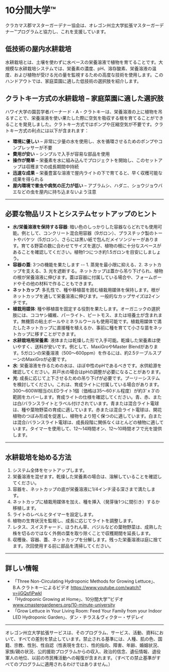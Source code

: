 # 10分間大学™  
クラカマス郡マスターガーデナー協会は、オレゴン州立大学拡張マスターガーデナー™プログラムと協力し、これを支援しています。  

## 低技術の屋内水耕栽培  
水耕栽培とは、土壌を使わずに水ベースの栄養溶液で植物を育てることです。大規模な水耕栽培システムでは、栄養素の濃度、pH、溶存酸素、栄養溶液の温度、および植物が受ける光の量を監視するための高度な技術を使用します。このハンドアウトでは、家庭菜園に適した低技術の選択肢を紹介します。  

## クラトキー方式の水耕栽培 – 家庭菜園に適した選択肢  
ハワイ大学の園芸学者バーナード・A・クラトキーは、栄養溶液の上に植物を吊るすことで、栄養溶液を使い果たした際に空気を吸収する根を育てることができることを発見しました。クラトキー方式ではポンプや圧縮空気が不要です。クラトキー方式の利点には以下が含まれます：  
- **環境に優しい** – 非常に少量の水を使用し、水を循環させるためのポンプやコンプレッサーが不要  
- **費用が安い** – シンプルで入手が容易な部品を使用  
- **操作が簡単** – 栄養素を水に組み込んでプロジェクトを開始し、このセットアップは収穫までの成長期間中持続  
- **迅速な成果** – 栄養豊富な溶液で屋内ライトの下で育てると、早く収穫可能な成果を得られる  
- **屋内環境で害虫や病気の圧力が低い** – アブラムシ、ハダニ、ショウジョウバエなどの虫を屋内に持ち込まないよう注意  

---

## 必要な物品リストとシステムセットアップのヒント  
- **水/栄養溶液を保持する容器**: 暗い色のしっかりした容器ならどれでも使用可能。例として、コンクリート混合用容器（9ガロン）、プラスチック製のトートやバケツ（5ガロン）、さらには黒い紙で包んだメイソンジャーがあります。育てる野菜の数に合わせてサイズを選び、植物の根に十分なスペースがあることを確認してください。植物1つにつき約1.5ガロンを目安にしましょう。  
- **容器の蓋**: 3つの機能を果たします -- 1. 蒸発を最小限に抑える、2. ネットカップを支える、3. 光を遮断する。ネットカップは蓋から吊り下げられ、植物の根が栄養溶液に伸びます。蓋は容器に付属している場合や、フォームボードやその他の材料で作ることもできます。  
- **ネットカップ**: 多孔性で、種や移植苗を囲む植栽用媒体を保持します。根がネットカップを通して栄養溶液に伸びます。一般的なカップサイズは2インチです。  
- **植栽用媒体**: 種や移植苗を固定する役割を果たします。オーガニックの選択肢には、ココヤシ繊維、パーライト、ピートモス、または培養土が含まれます。無機質の粘土ボールやミネラルウールも使用可能です。植栽用媒体で満たしたネットカップに直接種を植えるか、事前に種を育てて小さな苗をネットカップに移すことができます。  
- **水耕栽培用栄養素**: 液体または乾燥した形で入手可能。乾燥した栄養素は使いやすく、送料が安いです。例として、MaxiGroやMaster Blendがあります。5ガロンの栄養溶液（500〜600ppm）を作るには、約2.5テーブルスプーンのMaxiGroが必要です。  
- **水**: 栄養溶液を作るための水は、ほぼ中性のpHであるべきです。水供給源を確認してください。井戸水の場合はpHの調整が必要になることがあります。  
- **光**: 成長に応じて上下させるための吊り下げが必要です。プーリーシステムを検討してください。これは、育成ライトに付属している場合があります。300～600W相当のLEDライト1個（価格は35〜60ドル程度）が約3’ x 3’の範囲をカバーします。育成ライトの仕様を確認してください。青、赤、または白/バランスライトとラベル付けされています。青または混合ライト電球は、種や葉物野菜の育成に適しています。赤または混合ライト電球は、開花植物のつぼみ形成を促進し、植物をより短く保つのに適しています。白または混合/バランスライト電球は、成長段階に関係なくほとんどの植物に適しています。タイマーを使用して、12〜14時間オン、12〜10時間オフで光を提供します。  

---

## 水耕栽培を始める方法  
1. システム全体をセットアップします。  
2. 栄養溶液を混ぜます。乾燥した栄養素の場合は、溶解していることを確認してください。  
3. 容器を、ネットカップの底が栄養溶液に1/4インチ浸る深さまで満たします。  
4. ネットカップに植栽用媒体を加え、種を挿入（発芽後1つに間引き）するか移植します。  
5. ライトのレベルとタイマーを設定します。  
6. 植物の生育状況を監視し、成長に応じてライトを調整します。  
7. レタス、スイスチャード、ほうれん草、バジルなどの葉物野菜は、成熟した株を切るのではなく外側の葉を取り除くことで収穫期間を延長します。  
8. 収穫後、容器、蓋、ネットカップを分解します。残った栄養溶液は庭に捨てます。次回使用する前に部品を清掃してください。  

---

## 詳しい情報  
- 「Three Non-Circulating Hydroponic Methods for Growing Lettuce」、B.A.クラトキーによるビデオ https://www.youtube.com/watch?v=jiGQsfiPwkI  
- 「Hydroponic Growing at Home」、10分間大学™ビデオ www.cmastergardeners.org/10-minute-university  
- 「Grow Lettuce in Your Living Room: Feed Your Family from your Indoor LED Hydroponic Garden」、ダン・チラス＆ヴィクター・ザデレイ  

---

オレゴン州立大学拡張サービスは、そのプログラム、サービス、活動、資料において、すべての差別を禁止しています。禁止される基準には、人種、肌の色、国籍、宗教、性別、性自認（性表現を含む）、性的指向、障害、年齢、婚姻状況、家族/親の状況、公的援助プログラムからの収入、政治的信念、遺伝情報、退役軍人の地位、以前の市民権活動への報復が含まれます。（すべての禁止基準がすべてのプログラムに適用されるわけではありません。）